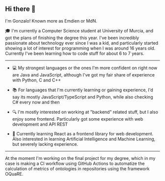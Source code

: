 ## Hi there 👋

I'm Gonzalo! Known more as Emdien or MdN. 

:mortar_board: I'm currently a Computer Science student at University of Murcia, and got the plans of finishing the degree this year. I've been incredibly passionate about technology ever since I was a kid, and particularly started showing a lot of interest for programming when I was around 16 years old. Currently I've been learning how to code stuff for about 6 to 7 years.

__________________
- :computer: My strongest languages or the ones I'm more confident on right now are Java and JavaScript, although I've got my fair share of experience with Python, C and C++

- :books: For languages that I'm currently learning or gaining experience, I'd say its mostly JavaScript/TypeScript and Python, while also checking C# every now and then

- :mag: I'm mostly interested on working at "backend" related stuff, but I also enjoy some frontend. Particularly got some experience with web development and API REST

- :test_tube: Currently learning React as a frontend library for web development. Also interested in learning Artificial Intelligence and Machine Learning, but severely lacking experience.
__________________
At the moment I'm working on the final project for my degree, which in my case is making a CI workflow using GitHub Actions to automatize the calculation of metrics of ontologies in repositories using the framework OQuaRE. 
